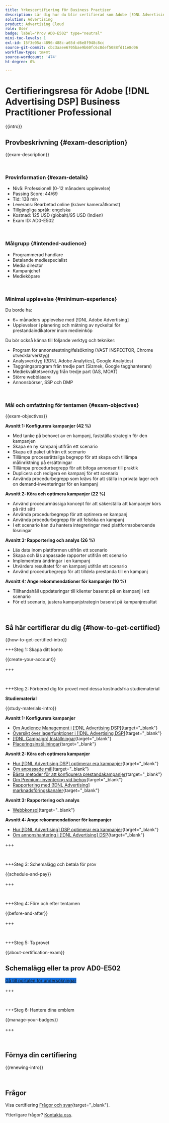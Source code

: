 ```yaml
---
title: Yrkescertifiering för Business Practizer
description: Lär dig hur du blir certifierad som Adobe [!DNL Advertising DSP] Business Practitioner Professional.
solution: Advertising
product: Advertising Cloud
role: User
badge: label="Prov AD0-E502" type="neutral"
mini-toc-levels: 1
exl-id: 15f3e05a-4896-488c-a65d-d6e8f948c8cc
source-git-commit: cbc3aaee6705bae9b60fc6c8def5088fd11e8d06
workflow-type: tm+mt
source-wordcount: '474'
ht-degree: 0%

---
```


# Certifieringsresa för Adobe [!DNL Advertising DSP] Business Practitioner Professional

{{intro}}

## Provbeskrivning {#exam-description}

{{exam-description}}

<br>

### Provinformation {#exam-details}

* Nivå: Professionell (0-12 månaders upplevelse)
* Passing Score: 44/69
* Tid: 138 min
* Leverans: Bearbetad online (kräver kameraåtkomst)
* Tillgängliga språk: engelska
* Kostnad: 125 USD (globalt)/95 USD (Indien)
* Exam ID: AD0-E502

<br>

### Målgrupp {#intended-audience}

* Programmerad handlare
* Betalande mediespecialist
* Media director
* Kampanjchef
* Medieköpare

<br>

### Minimal upplevelse {#minimum-experience}

Du borde ha:

* 6+ månaders upplevelse med [!DNL Adobe Advertising]
* Upplevelser i planering och mätning av nyckeltal för prestandaindikatorer inom medieinköp

Du bör också känna till följande verktyg och tekniker:

* Program för annonstestning/felsökning (VAST INSPECTOR, Chrome utvecklarverktyg)
* Analysverktyg ([!DNL Adobe Analytics], Google Analytics)
* Taggningsprogram från tredje part (Sizmek, Google tagghanterare)
* Mediekvalitetsverktyg från tredje part (IAS, MOAT)
* Större webbläsare
* Annonsbörser, SSP och DMP

<br>

### Mål och omfattning för tentamen {#exam-objectives}

{{exam-objectives}}

**Avsnitt 1: Konfigurera kampanjer (42 %)**

* Med tanke på behovet av en kampanj, fastställa strategin för den kampanjen
* Skapa en ny kampanj utifrån ett scenario
* Skapa ett paket utifrån ett scenario
* Tillämpa processrättsliga begrepp för att skapa och tillämpa målinriktning på ersättningar
* Tillämpa procedurbegrepp för att bifoga annonser till praktik
* Duplicera och redigera en kampanj för ett scenario
* Använda procedurbegrepp som krävs för att ställa in privata lager och on demand-inventeringar för en kampanj

**Avsnitt 2: Köra och optimera kampanjer (22 %)**

* Använd procedurmässiga koncept för att säkerställa att kampanjer körs på rätt sätt
* Använda procedurbegrepp för att optimera en kampanj
* Använda procedurbegrepp för att felsöka en kampanj
* I ett scenario kan du hantera integreringar med plattformsoberoende lösningar

**Avsnitt 3: Rapportering och analys (26 %)**

* Läs data inom plattformen utifrån ett scenario
* Skapa och läs anpassade rapporter utifrån ett scenario
* Implementera ändringar i en kampanj
* Utvärdera resultatet för en kampanj utifrån ett scenario
* Använd procedurbegrepp för att tilldela prestanda till en kampanj

**Avsnitt 4: Ange rekommendationer för kampanjer (10 %)**

* Tillhandahåll uppdateringar till klienter baserat på en kampanj i ett scenario
* För ett scenario, justera kampanjstrategin baserat på kampanjresultat

<br>

## Så här certifierar du dig {#how-to-get-certified}

{{how-to-get-certified-intro}}

+++Steg 1: Skapa ditt konto

{{create-your-account}}

+++

<br>

+++Steg 2: Förbered dig för provet med dessa kostnadsfria studiematerial

**Studiematerial**

{{study-materials-intro}}

**Avsnitt 1: Konfigurera kampanjer**

* [Om Audience Management i [!DNL Advertising DSP]](https://experienceleague.adobe.com/docs/advertising/dsp/audiences/audience-about.html){target="_blank"}
* [Översikt över lagerfunktioner i [!DNL Advertising DSP]](https://experienceleague.adobe.com/docs/advertising/dsp/inventory/inventory-overview.html){target="_blank"}
* [[!DNL Campaign] Inställningar](https://experienceleague.adobe.com/docs/advertising/dsp/campaign-management/campaigns/campaign-settings.html){target="_blank"}
* [Placeringsinställningar](https://experienceleague.adobe.com/docs/advertising/dsp/campaign-management/placements/placement-settings.html){target="_blank"}

**Avsnitt 2: Köra och optimera kampanjer**

* [Hur [!DNL Advertising DSP] optimerar era kampanjer](https://experienceleague.adobe.com/docs/advertising/dsp/optimization/optimization-how-dsp-optimizes-campaigns.html){target="_blank"}
* [Om anpassade mål](https://experienceleague.adobe.com/docs/advertising/dsp/optimization/custom-goals/custom-goal-about.html){target="_blank"}
* [Bästa metoder för att konfigurera prestandakampanjer](https://experienceleague.adobe.com/docs/advertising/dsp/optimization/campaign-best-practices-performance.html){target="_blank"}
* [Om Premium-inventering vid behov](https://experienceleague.adobe.com/docs/advertising/dsp/inventory/on-demand/on-demand-inventory-about.html){target="_blank"}
* [Rapportering med [!DNL Advertising] marknadsföringskanaler](https://experienceleague.adobe.com/docs/analytics-learn/tutorials/integrations/ad-cloud/reporting-with-advertising-cloud-marketing-channels.html){target="_blank"}

**Avsnitt 3: Rapportering och analys**

* [Webbkonsol](https://experienceleague.adobe.com/docs/experience-manager-65/deploying/configuring/web-console.html){target="_blank"}

**Avsnitt 4: Ange rekommendationer för kampanjer**

* [Hur [!DNL Advertising] DSP optimerar era kampanjer](https://experienceleague.adobe.com/docs/advertising/dsp/optimization/optimization-how-dsp-optimizes-campaigns.html){target="_blank"}
* [Om annonshantering i [!DNL Advertising] DSP](https://experienceleague.adobe.com/docs/advertising/dsp/campaign-management/ads/ad-about.html){target="_blank"}

+++

<br>

+++Steg 3: Schemalägg och betala för prov

{{schedule-and-pay}}

+++

<br>

+++Steg 4: Före och efter tentamen

{{before-and-after}}

+++

<br>

+++Steg 5: Ta provet

{{about-certification-exam}}

## Schemalägg eller ta prov AD0-E502

<a href="https://www.certmetrics.com/adobe/candidate/examity_sso.aspx?eid=AD0-E502" target="_blank" class="spectrum-Button spectrum-Button--fill spectrum-Button--accent spectrum-Button--sizeM is-margin-bottom-big-big at-element-click-tracking" style="background-color:#1473E6">

<span class="spectrum-Button-label has-no-wrap">
   Gå till portalen för undersökningar
</span>
</a>

+++

<br>

+++Steg 6: Hantera dina emblem

{{manage-your-badges}}

+++

<br>

## Förnya din certifiering

{{renewing-intro}}

<br>

## Frågor

Visa certifiering [Frågor och svar](https://experienceleague.adobe.com/docs/certification/certification/faq.html){target="_blank"}.

Ytterligare frågor? [Kontakta oss](mailto:certif@adobe.com).